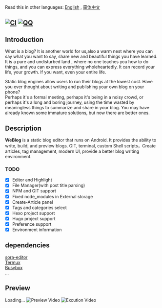 Read this in other languages: [English](README.md)  , [简体中文](README-CN.md)

[![CI](https://github.com/Rosemoe/CodeEditor/actions/workflows/gradle.yml/badge.svg?event=push)](https://github.com/PangBaiWork/WeBlog/actions/workflows/main.yml)
[![QQ](https://img.shields.io/badge/Join-QQ_Group-ff69b4)](https://qm.qq.com/q/1wJcBUfst2)
----
## Introduction 
What is a blog? It is another world for us,also a warm nest where you can say what you want to say,
share new and beautiful things you have learned.
It is a pure and undisturbed land , where no one teaches you how to do things, and you can express everything wholeheartedly.
It can record your life, your growth. If you want, even your entire life.  

Static blog engines allow users to run their blogs at the lowest cost. 
Have you ever thought about writing and publishing your own blog on your phone?  
Perhaps it's a formal meeting, perhaps it's being in a noisy crowd, or perhaps it's a long and boring journey,
using the time wasted by meaningless things to summarize and share in your blog.
You may have already known some immature solutions, but now there are better ones.

## Description
**WeBlog** is a static blog editor that runs on Android. It provides the ability to write, build, 
and preview blogs. GIT, terminal, custom Shell scripts，Create articles, tag management, modern UI, provide a better blog writing environment.
### TODO
* [x] Editor and Highlight
* [x] File Manager(with post title parsing)
* [x] NPM and GIT support
* [x] Fixed node_modules in External storage
* [x] Create-Article panel
* [x] Tags and categories select
* [x] Hexo project support
* [x] Hugo project support
* [x] Preference support
* [x] Environment information 
## dependencies
[sora-editor](https://github.com/Rosemoe/sora-editor)  
[Termux](https://github.com/termux/termux-app)  
[Busybox](https://busybox.net/)   
...  
## Preview
Loading...
![Preview Video](doc/ui.gif)
![Excution Video](doc/deploy.gif)
